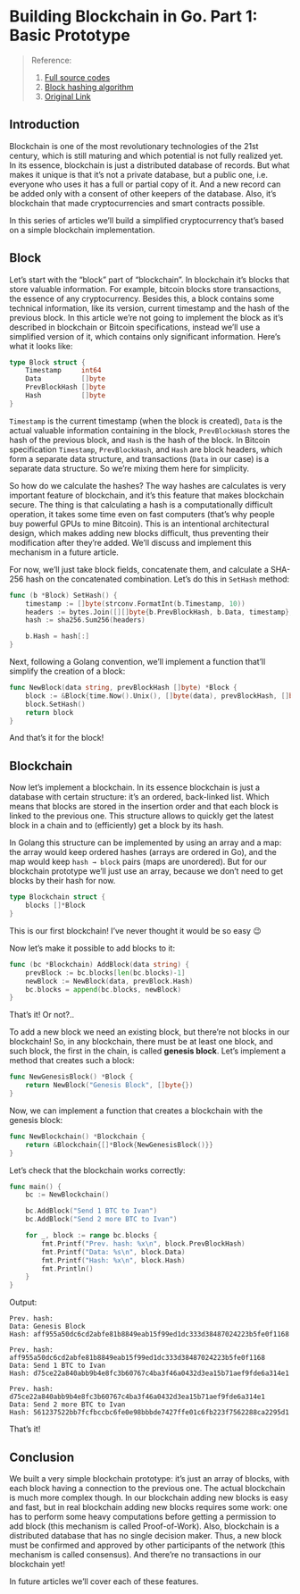 # Building Blockchain in Go. Part 1: Basic Prototype

> Reference:
>
> 1. [Full source codes](https://github.com/Jeiwan/blockchain_go/tree/part_1)
> 2. [Block hashing algorithm](https://en.bitcoin.it/wiki/Block_hashing_algorithm)
> 3. [Original Link](https://jeiwan.cc/posts/building-blockchain-in-go-part-1/)

## Introduction

Blockchain is one of the most revolutionary technologies of the 21st  century, which is still maturing and which potential is not fully  realized yet. In its essence, blockchain is just a distributed database  of records. But what makes it unique is that it’s not a private  database, but a public one, i.e. everyone who uses it has a full or  partial copy of it. And a new record can be added only with a consent of  other keepers of the database. Also, it’s blockchain that made  cryptocurrencies and smart contracts possible.

In this series of articles we’ll build a simplified cryptocurrency that’s based on a simple blockchain implementation.

## Block

Let’s start with the “block” part of “blockchain”. In blockchain it’s  blocks that store valuable information. For example, bitcoin blocks  store transactions, the essence of any cryptocurrency. Besides this, a  block contains some technical information, like its version, current  timestamp and the hash of the previous block.
 In this article we’re not going to implement the block as it’s described  in blockchain or Bitcoin specifications, instead we’ll use a simplified  version of it, which contains only significant information. Here’s what it looks like:

```go
type Block struct {
	Timestamp     int64
	Data          []byte
	PrevBlockHash []byte
	Hash          []byte
}
```

`Timestamp` is the current timestamp (when the block is created), `Data` is the actual valuable information containing in the block, `PrevBlockHash` stores the hash of the previous block, and `Hash` is the hash of the block. In Bitcoin specification `Timestamp`, `PrevBlockHash`, and `Hash` are block headers, which form a separate data structure, and transactions (`Data` in our case) is a separate data structure. So we’re mixing them here for simplicity.

So how do we calculate the hashes? The way hashes are calculates is  very important feature of blockchain, and it’s this feature that makes  blockchain secure. The thing is that calculating a hash is a  computationally difficult operation, it takes some time even on fast  computers (that’s why people buy powerful GPUs to mine Bitcoin). This is  an intentional architectural design, which makes adding new blocks  difficult, thus preventing their modification after they’re added. We’ll  discuss and implement this mechanism in a future article.

For now, we’ll just take block fields, concatenate them, and  calculate a SHA-256 hash on the concatenated combination. Let’s do this  in `SetHash` method:

```go
func (b *Block) SetHash() {
	timestamp := []byte(strconv.FormatInt(b.Timestamp, 10))
	headers := bytes.Join([][]byte{b.PrevBlockHash, b.Data, timestamp}, []byte{})
	hash := sha256.Sum256(headers)

	b.Hash = hash[:]
}
```

Next, following a Golang convention, we’ll implement a function that’ll simplify the creation of a block:

```go
func NewBlock(data string, prevBlockHash []byte) *Block {
	block := &Block{time.Now().Unix(), []byte(data), prevBlockHash, []byte{}}
	block.SetHash()
	return block
}
```

And that’s it for the block!

## Blockchain

Now let’s implement a blockchain. In its essence blockchain is just a  database with certain structure: it’s an ordered, back-linked list.  Which means that blocks are stored in the insertion order and that each  block is linked to the previous one. This structure allows to quickly  get the latest block in a chain and to (efficiently) get a block by its  hash.

In Golang this structure can be implemented by using an array and a  map: the array would keep ordered hashes (arrays are ordered in Go), and  the map would keep `hash → block` pairs (maps are  unordered). But for our blockchain prototype we’ll just use an array,  because we don’t need to get blocks by their hash for now.

```go
type Blockchain struct {
	blocks []*Block
}
```

This is our first blockchain! I’ve never thought it would be so easy 😉

Now let’s make it possible to add blocks to it:

```go
func (bc *Blockchain) AddBlock(data string) {
	prevBlock := bc.blocks[len(bc.blocks)-1]
	newBlock := NewBlock(data, prevBlock.Hash)
	bc.blocks = append(bc.blocks, newBlock)
}
```

That’s it! Or not?..

To add a new block we need an existing block, but there’re not blocks  in our blockchain! So, in any blockchain, there must be at least one  block, and such block, the first in the chain, is called **genesis block**. Let’s implement a method that creates such a block:

```go
func NewGenesisBlock() *Block {
	return NewBlock("Genesis Block", []byte{})
}
```

Now, we can implement a function that creates a blockchain with the genesis block:

```go
func NewBlockchain() *Blockchain {
	return &Blockchain{[]*Block{NewGenesisBlock()}}
}
```

Let’s check that the blockchain works correctly:

```go
func main() {
	bc := NewBlockchain()

	bc.AddBlock("Send 1 BTC to Ivan")
	bc.AddBlock("Send 2 more BTC to Ivan")

	for _, block := range bc.blocks {
		fmt.Printf("Prev. hash: %x\n", block.PrevBlockHash)
		fmt.Printf("Data: %s\n", block.Data)
		fmt.Printf("Hash: %x\n", block.Hash)
		fmt.Println()
	}
}
```

Output:

```
Prev. hash:
Data: Genesis Block
Hash: aff955a50dc6cd2abfe81b8849eab15f99ed1dc333d38487024223b5fe0f1168

Prev. hash: aff955a50dc6cd2abfe81b8849eab15f99ed1dc333d38487024223b5fe0f1168
Data: Send 1 BTC to Ivan
Hash: d75ce22a840abb9b4e8fc3b60767c4ba3f46a0432d3ea15b71aef9fde6a314e1

Prev. hash: d75ce22a840abb9b4e8fc3b60767c4ba3f46a0432d3ea15b71aef9fde6a314e1
Data: Send 2 more BTC to Ivan
Hash: 561237522bb7fcfbccbc6fe0e98bbbde7427ffe01c6fb223f7562288ca2295d1
```

That’s it!

## Conclusion

We built a very simple blockchain prototype: it’s just an array of  blocks, with each block having a connection to the previous one. The  actual blockchain is much more complex though. In our blockchain adding  new blocks is easy and fast, but in real blockchain adding new blocks  requires some work: one has to perform some heavy computations before  getting a permission to add block (this mechanism is called  Proof-of-Work). Also, blockchain is a distributed database that has no  single decision maker. Thus, a new block must be confirmed and approved  by other participants of the network (this mechanism is called  consensus). And there’re no transactions in our blockchain yet!

In future articles we’ll cover each of these features.      